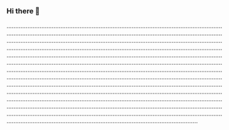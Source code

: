 ### Hi there 👋

..........................................................................................................................................................................................................................................................................................................................................................................................................................................................................................................................................................................................................................................................................................................................................................................................................................................................................................................................................................................................................................................................................................................................................................................................................................................................................................................................................................................................................................................................................................................................................................................................................................................................................................................................................................................................